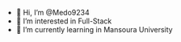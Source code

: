 - 👋 Hi, I’m @Medo9234
- 👀 I’m interested in Full-Stack 
- 🌱 I’m currently learning in Mansoura University

<!---
Medo9234/Medo9234 is a ✨ special ✨ repository because its `README.md` (this file) appears on your GitHub profile.
You can click the Preview link to take a look at your changes.
--->
